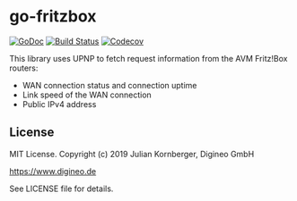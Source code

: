 # go-fritzbox

[![GoDoc][godoc-badge]][godoc]
[![Build Status](https://github.com/digineo/go-fritzbox/workflows/build/badge.svg?branch=master)](https://github.com/digineo/go-fritzbox/actions)
[![Codecov](http://codecov.io/github/digineo/go-fritzbox/coverage.svg?branch=master)](http://codecov.io/github/digineo/go-fritzbox?branch=master)


[godoc]:       https://godoc.org/github.com/digineo/go-fritzbox
[godoc-badge]: https://godoc.org/github.com/digineo/go-fritzbox?status.svg


This library uses UPNP to fetch request information from the AVM Fritz!Box routers:

* WAN connection status and connection uptime
* Link speed of the WAN connection
* Public IPv4 address


## License

MIT License. Copyright (c) 2019 Julian Kornberger, Digineo GmbH

<https://www.digineo.de>

See LICENSE file for details.
